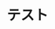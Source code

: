 ---
layout: default
taxonomy_type: categories
taxonomy_slug: test
lang: ja
title: "テスト"
permalink: /text/ja/categories/test/
description: "これはテストカテゴリです"
---